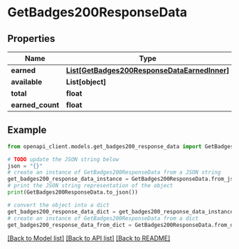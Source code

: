 # GetBadges200ResponseData


## Properties

Name | Type | Description | Notes
------------ | ------------- | ------------- | -------------
**earned** | [**List[GetBadges200ResponseDataEarnedInner]**](GetBadges200ResponseDataEarnedInner.md) |  | [optional] 
**available** | **List[object]** |  | [optional] 
**total** | **float** |  | [optional] 
**earned_count** | **float** |  | [optional] 

## Example

```python
from openapi_client.models.get_badges200_response_data import GetBadges200ResponseData

# TODO update the JSON string below
json = "{}"
# create an instance of GetBadges200ResponseData from a JSON string
get_badges200_response_data_instance = GetBadges200ResponseData.from_json(json)
# print the JSON string representation of the object
print(GetBadges200ResponseData.to_json())

# convert the object into a dict
get_badges200_response_data_dict = get_badges200_response_data_instance.to_dict()
# create an instance of GetBadges200ResponseData from a dict
get_badges200_response_data_from_dict = GetBadges200ResponseData.from_dict(get_badges200_response_data_dict)
```
[[Back to Model list]](../README.md#documentation-for-models) [[Back to API list]](../README.md#documentation-for-api-endpoints) [[Back to README]](../README.md)


